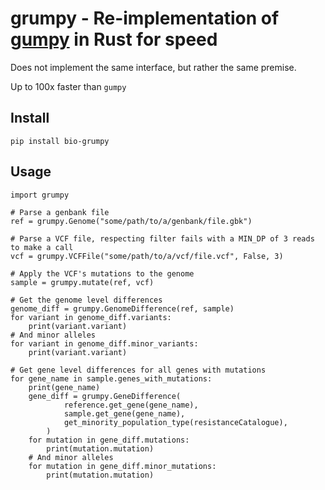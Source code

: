 # grumpy - Re-implementation of [gumpy](https://github.com/oxfordmmm/gumpy) in Rust for speed
Does not implement the same interface, but rather the same premise. 

Up to 100x faster than `gumpy`

## Install
```
pip install bio-grumpy
```

## Usage
```
import grumpy

# Parse a genbank file
ref = grumpy.Genome("some/path/to/a/genbank/file.gbk")

# Parse a VCF file, respecting filter fails with a MIN_DP of 3 reads to make a call
vcf = grumpy.VCFFile("some/path/to/a/vcf/file.vcf", False, 3)

# Apply the VCF's mutations to the genome
sample = grumpy.mutate(ref, vcf)

# Get the genome level differences
genome_diff = grumpy.GenomeDifference(ref, sample)
for variant in genome_diff.variants:
    print(variant.variant)
# And minor alleles
for variant in genome_diff.minor_variants:
    print(variant.variant)

# Get gene level differences for all genes with mutations
for gene_name in sample.genes_with_mutations:
    print(gene_name)
    gene_diff = grumpy.GeneDifference(
            reference.get_gene(gene_name),
            sample.get_gene(gene_name),
            get_minority_population_type(resistanceCatalogue),
        )
    for mutation in gene_diff.mutations:
        print(mutation.mutation)
    # And minor alleles
    for mutation in gene_diff.minor_mutations:
        print(mutation.mutation)
```